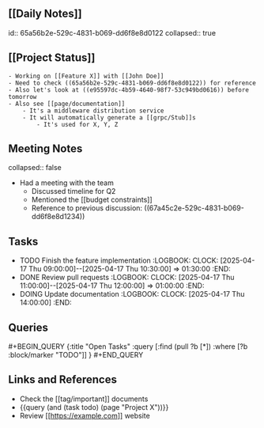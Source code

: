 ## [[Daily Notes]]
id:: 65a56b2e-529c-4831-b069-dd6f8e8d0122
collapsed:: true

## [[Project Status]]
	- Working on [[Feature X]] with [[John Doe]]
	- Need to check ((65a56b2e-529c-4831-b069-dd6f8e8d0122)) for reference
	- Also let's look at ((e95597dc-4b59-4640-98f7-53c949bd0616)) before tomorrow
	- Also see [[page/documentation]]
		- It's a middleware distribution service
		- It will automatically generate a [[grpc/Stub]]s
			- It's used for X, Y, Z

## Meeting Notes
collapsed:: false
- Had a meeting with the team
  - Discussed timeline for Q2
  - Mentioned the [[budget constraints]]
  - Reference to previous discussion: ((67a45c2e-529c-4831-b069-dd6f8e8d1234))

## Tasks
- TODO Finish the feature implementation
  :LOGBOOK:
  CLOCK: [2025-04-17 Thu 09:00:00]--[2025-04-17 Thu 10:30:00] =>  01:30:00
  :END:
- DONE Review pull requests
  :LOGBOOK:
  CLOCK: [2025-04-17 Thu 11:00:00]--[2025-04-17 Thu 12:00:00] =>  01:00:00
  :END:
- DOING Update documentation
  :LOGBOOK:
  CLOCK: [2025-04-17 Thu 14:00:00]
  :END:

## Queries
#+BEGIN_QUERY
{:title "Open Tasks"
 :query [:find (pull ?b [*])
         :where
         [?b :block/marker "TODO"]]
}
#+END_QUERY

## Links and References
- Check the [[tag/important]] documents
- {{query (and (task todo) (page "Project X"))}}
- Review [[https://example.com]] website 